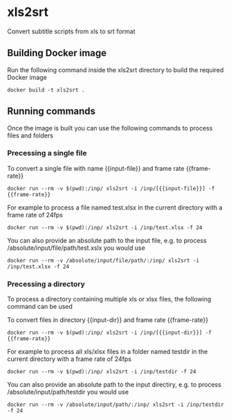 # xls2srt
Convert subtitle scripts from xls to srt format

## Building Docker image

Run the following command inside the xls2srt directory to build the required Docker image

    docker build -t xls2srt .

## Running commands
Once the image is built you can use the following commands to process files and folders

### Precessing a single file

To convert a single file with name {{input-file}} and frame rate {{frame-rate}}

    docker run --rm -v $(pwd):/inp/ xls2srt -i /inp/[{{input-file}}] -f {{frame-rate}}

For example to process a file named test.xlsx in the current directory with a frame rate of 24fps

    docker run --rm -v $(pwd):/inp/ xls2srt -i /inp/test.xlsx -f 24

You can also provide an absolute path to the input file, e.g. to process /absolute/input/file/path/test.xslx you would use

    docker run --rm -v /absolute/input/file/path/:/inp/ xls2srt -i /inp/test.xlsx -f 24

### Precessing a directory

To process a directory containing multiple xls or xlsx files, the following command can be used

To convert files in directory {{input-dir}} and frame rate {{frame-rate}}

    docker run --rm -v $(pwd):/inp/ xls2srt -i /inp/[{{input-dir}}] -f {{frame-rate}}

For example to process all xls/xlsx files in a folder named testdir in the current directory with a frame rate of 24fps

    docker run --rm -v $(pwd):/inp/ xls2srt -i /inp/testdir -f 24

You can also provide an absolute path to the input directiry, e.g. to process /absolute/input/path/testdir you would use

    docker run --rm -v /absolute/input/path/:/inp/ xls2srt -i /inp/testdir -f 24